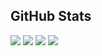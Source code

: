 ## GitHub Stats

<picture>
  <source srcset="https://github-profile-summary-cards.vercel.app/api/cards/repos-per-language?username=whiplashx&theme=github_dark" media="(prefers-color-scheme: dark)" />
  <source srcset="https://github-profile-summary-cards.vercel.app/api/cards/repos-per-language?username=whiplashx&theme=default" media="(prefers-color-scheme: light)" />
  <img src="https://github-profile-summary-cards.vercel.app/api/cards/repos-per-language?username=whiplashx&theme=default" />
</picture>

<picture>
  <source srcset="https://github-profile-summary-cards.vercel.app/api/cards/most-commit-language?username=whiplashx&theme=github_dark" media="(prefers-color-scheme: dark)" />
  <source srcset="https://github-profile-summary-cards.vercel.app/api/cards/most-commit-language?username=whiplashx&theme=default" media="(prefers-color-scheme: light)" />
  <img src="https://github-profile-summary-cards.vercel.app/api/cards/most-commit-language?username=whiplashx&theme=default" />
</picture>

<picture>
  <source srcset="https://github-profile-summary-cards.vercel.app/api/cards/stats?username=whiplashx&theme=github_dark" media="(prefers-color-scheme: dark)" />
  <source srcset="https://github-profile-summary-cards.vercel.app/api/cards/stats?username=whiplashx&theme=default" media="(prefers-color-scheme: light)" />
  <img src="https://github-profile-summary-cards.vercel.app/api/cards/stats?username=whiplashx&theme=default" />
</picture>


<picture>
  <source srcset="https://github-profile-summary-cards.vercel.app/api/cards/productive-time?username=whiplashx&theme=github_dark&utcOffset=8" media="(prefers-color-scheme: dark)" />
  <source srcset="https://github-profile-summary-cards.vercel.app/api/cards/productive-time?username=whiplashx&theme=default&utcOffset=8" media="(prefers-color-scheme: light)" />
  <img src="https://github-profile-summary-cards.vercel.app/api/cards/productive-time?username=whiplashx&theme=default&utcOffset=8" />
</picture>
